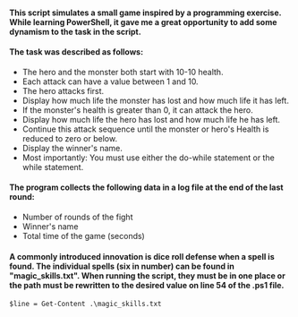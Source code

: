 #### This script simulates a small game inspired by a programming exercise. While learning PowerShell, it gave me a great opportunity to add some dynamism to the task in the script.

#### The task was described as follows:

- The hero and the monster both start with 10-10 health.
- Each attack can have a value between 1 and 10.
- The hero attacks first.
- Display how much life the monster has lost and how much life it has left.
- If the monster's health is greater than 0, it can attack the hero.
- Display how much life the hero has lost and how much life he has left.
- Continue this attack sequence until the monster or hero's Health is reduced to zero or below.
- Display the winner's name.
- Most importantly: You must use either the do-while statement or the while statement.

#### The program collects the following data in a log file at the end of the last round:

- Number of rounds of the fight
- Winner's name
- Total time of the game (seconds)

#### A commonly introduced innovation is dice roll defense when a spell is found. The individual spells (six in number) can be found in "magic_skills.txt". When running the script, they must be in one place or the path must be rewritten to the desired value on line 54 of the .ps1 file.

`$line = Get-Content .\magic_skills.txt`
